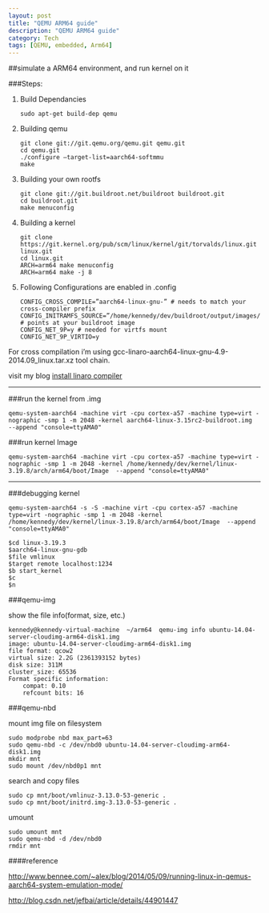 ```yaml
---
layout: post
title: "QEMU ARM64 guide"
description: "QEMU ARM64 guide"
category: Tech
tags: [QEMU, embedded, Arm64]
---
```


##simulate a ARM64 environment, and run kernel on it

###Steps:

1. Build Dependancies

    ```
    sudo apt-get build-dep qemu
    ```

2. Building qemu

    ```
    git clone git://git.qemu.org/qemu.git qemu.git
    cd qemu.git
    ./configure –target-list=aarch64-softmmu
    make
    ```

3. Building your own rootfs

    ```
    git clone git://git.buildroot.net/buildroot buildroot.git
    cd buildroot.git
    make menuconfig
    ```

4. Building a kernel

    ```
    git clone https://git.kernel.org/pub/scm/linux/kernel/git/torvalds/linux.git linux.git
    cd linux.git
    ARCH=arm64 make menuconfig
    ARCH=arm64 make -j 8
    ```

5. Following Configurations are enabled in .config

    ```
    CONFIG_CROSS_COMPILE=”aarch64-linux-gnu-” # needs to match your cross-compiler prefix
    CONFIG_INITRAMFS_SOURCE=”/home/kennedy/dev/buildroot/output/images/rootfs.cpio” # points at your buildroot image
    CONFIG_NET_9P=y # needed for virtfs mount
    CONFIG_NET_9P_VIRTIO=y
    ```

For cross compilation i’m using gcc-linaro-aarch64-linux-gnu-4.9-2014.09_linux.tar.xz tool chain.

visit my blog [install linaro compiler](http://kennedy-han.github.io/2015/06/12/cross-compiler-install.html)

------

###run the kernel from .img

```
qemu-system-aarch64 -machine virt -cpu cortex-a57 -machine type=virt -nographic -smp 1 -m 2048 -kernel aarch64-linux-3.15rc2-buildroot.img  --append "console=ttyAMA0"
```

###run kernel Image

```
qemu-system-aarch64 -machine virt -cpu cortex-a57 -machine type=virt -nographic -smp 1 -m 2048 -kernel /home/kennedy/dev/kernel/linux-3.19.8/arch/arm64/boot/Image  --append "console=ttyAMA0"
```

------

###debugging kernel

```
qemu-system-aarch64 -s -S -machine virt -cpu cortex-a57 -machine type=virt -nographic -smp 1 -m 2048 -kernel /home/kennedy/dev/kernel/linux-3.19.8/arch/arm64/boot/Image  --append "console=ttyAMA0"
```

```
$cd linux-3.19.3
$aarch64-linux-gnu-gdb
$file vmlinux
$target remote localhost:1234
$b start_kernel
$c
$n 
```

###qemu-img

show the file info(format, size, etc.)

```
kennedy@kennedy-virtual-machine  ~/arm64  qemu-img info ubuntu-14.04-server-cloudimg-arm64-disk1.img
image: ubuntu-14.04-server-cloudimg-arm64-disk1.img
file format: qcow2
virtual size: 2.2G (2361393152 bytes)
disk size: 311M
cluster_size: 65536
Format specific information:
    compat: 0.10
    refcount bits: 16
```

###qemu-nbd

mount img file on filesystem

```
sudo modprobe nbd max_part=63
sudo qemu-nbd -c /dev/nbd0 ubuntu-14.04-server-cloudimg-arm64-disk1.img
mkdir mnt
sudo mount /dev/nbd0p1 mnt
```

search and copy files

```
sudo cp mnt/boot/vmlinuz-3.13.0-53-generic .
sudo cp mnt/boot/initrd.img-3.13.0-53-generic .
```

umount

```
sudo umount mnt
sudo qemu-nbd -d /dev/nbd0
rmdir mnt
```

####reference

http://www.bennee.com/~alex/blog/2014/05/09/running-linux-in-qemus-aarch64-system-emulation-mode/

http://blog.csdn.net/jefbai/article/details/44901447